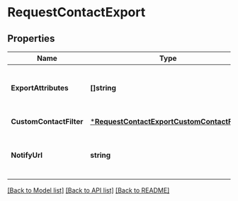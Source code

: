 # RequestContactExport

## Properties
Name | Type | Description | Notes
------------ | ------------- | ------------- | -------------
**ExportAttributes** | **[]string** | List of all the attributes that you want to export. These attributes must be present in your contact database. For example, [&#39;fname&#39;, &#39;lname&#39;, &#39;email&#39;]. | [optional] [default to null]
**CustomContactFilter** | [***RequestContactExportCustomContactFilter**](requestContactExport_customContactFilter.md) |  | [default to null]
**NotifyUrl** | **string** | Webhook that will be called once the export process is finished. For reference, https://help.sendinblue.com/hc/en-us/articles/360007666479 | [optional] [default to null]

[[Back to Model list]](../README.md#documentation-for-models) [[Back to API list]](../README.md#documentation-for-api-endpoints) [[Back to README]](../README.md)


